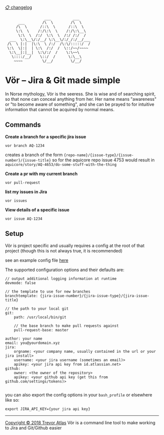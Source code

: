 [📋 changelog](https://github.com/trevor-atlas/vor/blob/master/CHANGELOG.md)
```
                  ___          ___
      ___        /\  \        /\  \
     /\  \      /::\  \      /::\  \
     \:\  \    /:/\:\  \    /:/\:\__\
      \:\  \  /:/  \:\  \  /:/ /:/  /
  ___  \:\__\/:/__/ \:\__\/:/_/:/__/___
 /\  \ |:|  |\:\  \ /:/  /\:\/:::::/  /
 \:\  \|:|  | \:\  /:/  /  \::/~~/~~~~
  \:\__|:|__|  \:\/:/  /    \:\~~\
   \::::/__/    \::/  /      \:\__\
    ~~~~         \/__/        \/__/
```

# Vör – Jira & Git made simple
In Norse mythology, Vör is the seeress. She is wise and of searching spirit, so that none can conceal anything from her. Her name means "awareness" or "to become aware of something", and she can be prayed to for intuitive information that cannot be acquired by normal means.

## Commands
**Create a branch for a specific jira issue**

```
vor branch AQ-1234
```
creates a branch of the form `{repo-name}/{issue-type}/{issue-number}/{issue-title}`
so for the aquicore repo issue 4753 would result in
`aquicore/story/AQ-4653/do-some-stuff-with-the-thing`

**Create a pr with my current branch**

```
vor pull-request
```

**list my issues in Jira**

```
vor issues
```

**View details of a specific issue**

```
vor issue AQ-1234
```

## Setup

Vör is project specific and usually requires a config at the root of that project (though this is not always true, it is recommended)

see an example config file [here](https://github.com/trevor-atlas/vor/blob/master/example.vor)

The supported configuration options and their defaults are:

```
// output additional logging information at runtime
devmode: false

// the template to use for new branches
branchtemplate: {jira-issue-number}/{jira-issue-type}/{jira-issue-title}

// the path to your local git
git:
    path: /usr/local/bin/git

    // the base branch to make pull requests against
    pull-request-base: master

author: your name
email: you@yourdomain.xyz
jira:
    orgname: <your company name, usually contained in the url or your jira install>
    username: <your jira username (sometimes an email)>
    apikey: <your jira api key from id.atlassian.net>
github:
    owner: <the owner of the repository>
    apikey: <your github api key (get this from github.com/settings/tokens)>
    
```
you can also export the config options in your `bash_profile` or elsewhere like so:

```
export JIRA_API_KEY={your jira api key}
```

---

[Copyright © 2018 Trevor Atlas](https://github.com/trevor-atlas/vor/blob/master/LICENSE)
Vör is a command line tool to make working to Jira and Git/Github easier
